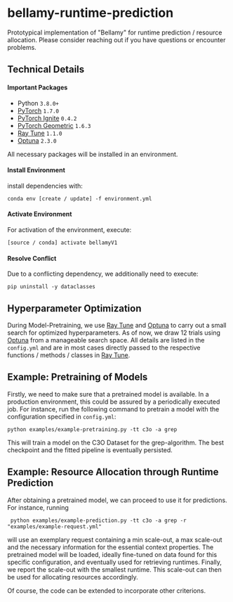 # bellamy-runtime-prediction
Prototypical implementation of "Bellamy" for runtime prediction / resource allocation. Please consider reaching out if you have questions or encounter problems.

## Technical Details

#### Important Packages
* Python `3.8.0+`
* [PyTorch](https://pytorch.org/) `1.7.0`
* [PyTorch Ignite](https://pytorch.org/ignite/) `0.4.2`
* [PyTorch Geometric](https://pytorch-geometric.readthedocs.io/en/1.6.3/) `1.6.3`
* [Ray Tune](https://docs.ray.io/en/releases-1.1.0/tune/index.html) `1.1.0`
* [Optuna](https://optuna.org/) `2.3.0`

All necessary packages will be installed in an environment.

#### Install Environment
install dependencies with: 

    conda env [create / update] -f environment.yml

#### Activate Environment
For activation of the environment, execute:

    [source / conda] activate bellamyV1

#### Resolve Conflict
Due to a conflicting dependency, we additionally need to execute:

    pip uninstall -y dataclasses


## Hyperparameter Optimization
During Model-Pretraining, we use [Ray Tune](https://docs.ray.io/en/releases-1.1.0/tune/index.html) and [Optuna](https://optuna.org/) to carry out a small search for optimized hyperparameters. As of now, we draw 12 trials using [Optuna](https://optuna.org/) from a manageable search space. All details are listed in the `config.yml` and are in most cases directly passed to the respective functions / methods / classes in [Ray Tune](https://docs.ray.io/en/releases-1.1.0/tune/index.html).


## Example: Pretraining of Models
Firstly, we need to make sure that a pretrained model is available. In a production environment, this could be assured by a periodically executed job. For instance, run the following command to pretrain a model with the configuration specified in `config.yml`:

    python examples/example-pretraining.py -tt c3o -a grep

This will train a model on the C3O Dataset for the grep-algorithm. The best checkpoint and the fitted pipeline is eventually persisted. 

## Example: Resource Allocation through Runtime Prediction

After obtaining a pretrained model, we can proceed to use it for predictions. For instance, running

     python examples/example-prediction.py -tt c3o -a grep -r "examples/example-request.yml"

will use an exemplary request containing a min scale-out, a max scale-out and the necessary information for the essential context properties. The pretrained model will be loaded, ideally fine-tuned on data found for this specific configuration, and eventually used for retrieving runtimes. Finally, we report the scale-out with the smallest runtime. This scale-out can then be used for allocating resources accordingly.

Of course, the code can be extended to incorporate other criterions.
